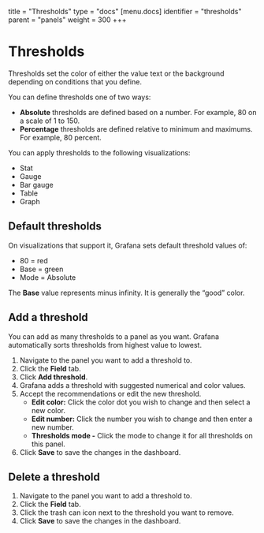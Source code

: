 title = "Thresholds"
type = "docs"
[menu.docs]
identifier = "thresholds"
parent = "panels"
weight = 300
+++

# Thresholds

Thresholds set the color of either the value text or the background depending on conditions that you define.

You can define thresholds one of two ways:
* **Absolute** thresholds are defined based on a number. For example, 80 on a scale of 1 to 150.
* **Percentage** thresholds are defined relative to minimum and maximums. For example, 80 percent.

You can apply thresholds to the following visualizations:
* Stat
* Gauge
* Bar gauge
* Table
* Graph

## Default thresholds

On visualizations that support it, Grafana sets default threshold values of:
* 80 = red
* Base = green
* Mode = Absolute

The **Base** value represents minus infinity. It is generally the “good” color.

## Add a threshold

You can add as many thresholds to a panel as you want. Grafana automatically sorts thresholds from highest value to lowest.

1. Navigate to the panel you want to add a threshold to.
1. Click the **Field** tab.
1. Click **Add threshold**. 
1. Grafana adds a threshold with suggested numerical and color values.
1. Accept the recommendations or edit the new threshold.
   * **Edit color:** Click the color dot you wish to change and then select a new color.
   * **Edit number:** Click the number you wish to change and then enter a new number.
   * **Thresholds mode -** Click the mode to change it for all thresholds on this panel.
1. Click **Save** to save the changes in the dashboard.

## Delete a threshold

1. Navigate to the panel you want to add a threshold to.
1. Click the **Field** tab.
1. Click the trash can icon next to the threshold you want to remove.
1. Click **Save** to save the changes in the dashboard.

